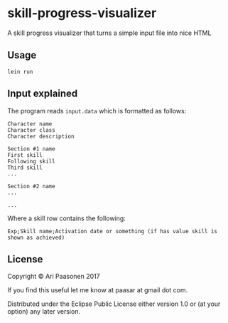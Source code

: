 # skill-progress-visualizer

A skill progress visualizer that turns a simple input file into nice HTML

## Usage

    lein run

## Input explained

The program reads `input.data` which is formatted as follows:

```
Character name
Character class
Character description

Section #1 name
First skill
Following skill
Third skill
...

Section #2 name
...

...
```
Where a skill row contains the following:

    Exp;Skill name;Activation date or something (if has value skill is shown as achieved)

## License

Copyright © Ari Paasonen 2017

If you find this useful let me know at paasar at gmail dot com.

Distributed under the Eclipse Public License either version 1.0 or (at
your option) any later version.
